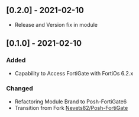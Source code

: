 ## [0.2.0] - 2021-02-10

- Release and Version fix in module

## [0.1.0] - 2021-02-10

### Added

- Capability to Access FortiGate with FortiOs 6.2.x

### Changed

- Refactoring Module Brand to Posh-FortiGate6
- Transition from Fork [Nevets82/Posh-FortiGate](https://github.com/Nevets82/Posh-FortiGate)